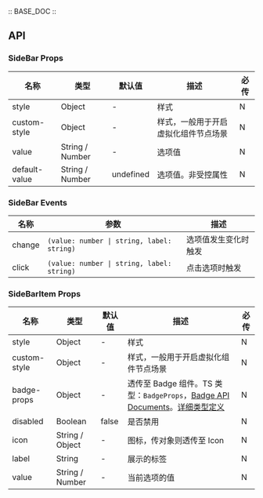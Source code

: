 :: BASE_DOC ::

## API

### SideBar Props

名称 | 类型 | 默认值 | 描述 | 必传
-- | -- | -- | -- | --
style | Object | - | 样式 | N
custom-style | Object | - | 样式，一般用于开启虚拟化组件节点场景 | N
value | String / Number | - | 选项值 | N
default-value | String / Number | undefined | 选项值。非受控属性 | N

### SideBar Events

名称 | 参数 | 描述
-- | -- | --
change | `(value: number \| string, label: string)` | 选项值发生变化时触发
click | `(value: number \| string, label: string)` | 点击选项时触发


### SideBarItem Props

名称 | 类型 | 默认值 | 描述 | 必传
-- | -- | -- | -- | --
style | Object | - | 样式 | N
custom-style | Object | - | 样式，一般用于开启虚拟化组件节点场景 | N
badge-props | Object | - | 透传至 Badge 组件。TS 类型：`BadgeProps`，[Badge API Documents](./badge?tab=api)。[详细类型定义](https://github.com/Tencent/tdesign-miniprogram/tree/develop/src/side-bar-item/type.ts) | N
disabled | Boolean | false | 是否禁用 | N
icon | String / Object | - | 图标，传对象则透传至 Icon | N
label | String | - | 展示的标签 | N
value | String / Number | - | 当前选项的值 | N
